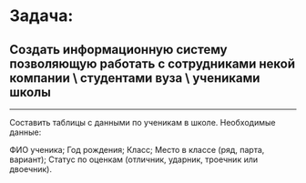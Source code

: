 # Задача: 
## Создать информационную систему позволяющую работать с сотрудниками некой компании \ студентами вуза \ учениками школы
___
Составить таблицы с данными по ученикам в школе. Необходимые данные:

ФИО ученика;
Год рождения;
Класс;
Место в классе (ряд, парта, вариант);
Статус по оценкам (отличник, ударник, троечник или двоечник).

